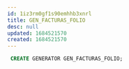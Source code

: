```yaml
---
id: 1iz3rm0gf1s90emhhb3xnrl
title: GEN_FACTURAS_FOLIO
desc: null
updated: 1684521570
created: 1684521570
---
```



```sql
 CREATE GENERATOR GEN_FACTURAS_FOLIO;
```
